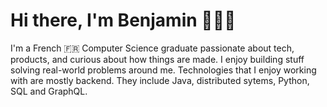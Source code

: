 # Hi there, I'm Benjamin 👋👨‍💻

I'm a French 🇫🇷 Computer Science graduate passionate about tech, products, and curious about how things are made. I enjoy building stuff solving real-world problems around me. Technologies that I enjoy working with are mostly backend. They include Java, distributed sytems, Python, SQL and GraphQL.
